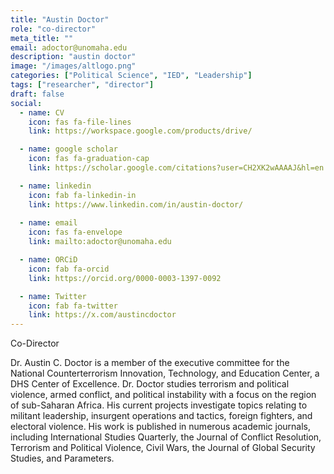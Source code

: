 ```yaml
---
title: "Austin Doctor"
role: "co-director"
meta_title: ""
email: adoctor@unomaha.edu
description: "austin doctor"
image: "/images/altlogo.png"
categories: ["Political Science", "IED", "Leadership"]
tags: ["researcher", "director"]
draft: false
social:
  - name: CV
    icon: fas fa-file-lines
    link: https://workspace.google.com/products/drive/

  - name: google scholar
    icon: fas fa-graduation-cap
    link: https://scholar.google.com/citations?user=CH2XK2wAAAAJ&hl=en

  - name: linkedin
    icon: fab fa-linkedin-in
    link: https://www.linkedin.com/in/austin-doctor/
  
  - name: email
    icon: fas fa-envelope
    link: mailto:adoctor@unomaha.edu

  - name: ORCiD
    icon: fab fa-orcid
    link: https://orcid.org/0000-0003-1397-0092

  - name: Twitter
    icon: fab fa-twitter
    link: https://x.com/austincdoctor
---
```

Co-Director
<!--more-->
Dr. Austin C. Doctor is a member of the executive committee for the National Counterterrorism Innovation, Technology, and Education Center, a DHS Center of Excellence. Dr. Doctor studies terrorism and political violence, armed conflict, and political instability with a focus on the region of sub-Saharan Africa. His current projects investigate topics relating to militant leadership, insurgent operations and tactics, foreign fighters, and electoral violence. His work is published in numerous academic journals, including International Studies Quarterly, the Journal of Conflict Resolution, Terrorism and Political Violence, Civil Wars, the Journal of Global Security Studies, and Parameters.